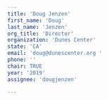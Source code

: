 ```yaml
---
title: 'Doug Jenzen'
first_name: 'Doug'
last_name: 'Jenzen'
org_title: 'Director'
organization: 'Dunes Center'
state: 'CA'
email: 'doug@dunescenter.org '
phone: ''
chair: TRUE
year: '2019'
assignee: 'dougjenzen'

---
```

